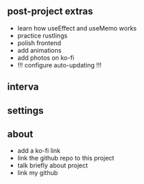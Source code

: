 ## post-project extras

- learn how useEffect and useMemo works
- practice rustlings
- polish frontend
- add animations
- add photos on ko-fi
- !!! configure auto-updating !!!
<!-- - double check that daisyUI colors are applied -->

## interva

<!-- - add pause, play and reset buttons -->
<!-- - find a library to use time -->
<!-- - implement timer logic -->
<!-- - add new colors for when break vs long break vs focus -->
<!-- - add a cooler sound when reaching the long break -->
<!-- - add a ticking sound -->

## settings

<!-- - add settings for changing pomo time -->
<!-- - add settings for OS integration (e.g always on top, start up on launch, etc) -->

## about

- add a ko-fi link
- link the github repo to this project
- talk briefly about project
- link my github
